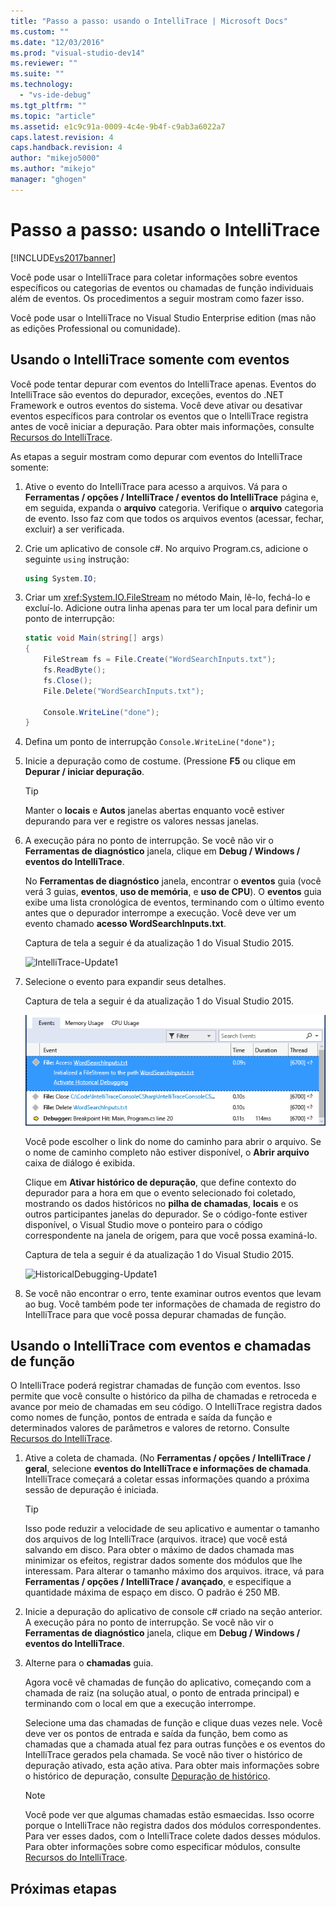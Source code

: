 ```yaml
---
title: "Passo a passo: usando o IntelliTrace | Microsoft Docs"
ms.custom: ""
ms.date: "12/03/2016"
ms.prod: "visual-studio-dev14"
ms.reviewer: ""
ms.suite: ""
ms.technology: 
  - "vs-ide-debug"
ms.tgt_pltfrm: ""
ms.topic: "article"
ms.assetid: e1c9c91a-0009-4c4e-9b4f-c9ab3a6022a7
caps.latest.revision: 4
caps.handback.revision: 4
author: "mikejo5000"
ms.author: "mikejo"
manager: "ghogen"
---
```

# Passo a passo: usando o IntelliTrace
[!INCLUDE[vs2017banner](../code-quality/includes/vs2017banner.md)]

Você pode usar o IntelliTrace para coletar informações sobre eventos específicos ou categorias de eventos ou chamadas de função individuais além de eventos. Os procedimentos a seguir mostram como fazer isso.  
  
 Você pode usar o IntelliTrace no Visual Studio Enterprise edition \(mas não as edições Professional ou comunidade\).  
  
##  <a name="GettingStarted"></a> Usando o IntelliTrace somente com eventos  
 Você pode tentar depurar com eventos do IntelliTrace apenas. Eventos do IntelliTrace são eventos do depurador, exceções, eventos do .NET Framework e outros eventos do sistema. Você deve ativar ou desativar eventos específicos para controlar os eventos que o IntelliTrace registra antes de você iniciar a depuração. Para obter mais informações, consulte [Recursos do IntelliTrace](../debugger/intellitrace-features.md).  
  
 As etapas a seguir mostram como depurar com eventos do IntelliTrace somente:  
  
1.  Ative o evento do IntelliTrace para acesso a arquivos. Vá para o **Ferramentas \/ opções \/ IntelliTrace \/ eventos do IntelliTrace** página e, em seguida, expanda o **arquivo** categoria. Verifique o **arquivo** categoria de evento. Isso faz com que todos os arquivos eventos \(acessar, fechar, excluir\) a ser verificada.  
  
2.  Crie um aplicativo de console c\#. No arquivo Program.cs, adicione o seguinte `using` instrução:  
  
    ```c#  
    using System.IO;  
    ```  
  
3.  Criar um <xref:System.IO.FileStream> no método Main, lê\-lo, fechá\-lo e excluí\-lo. Adicione outra linha apenas para ter um local para definir um ponto de interrupção:  
  
    ```c#  
    static void Main(string[] args)  
    {  
        FileStream fs = File.Create("WordSearchInputs.txt");  
        fs.ReadByte();  
        fs.Close();  
        File.Delete("WordSearchInputs.txt");  
  
        Console.WriteLine("done");  
    }  
    ```  
  
4.  Defina um ponto de interrupção `Console.WriteLine("done");`  
  
5.  Inicie a depuração como de costume. \(Pressione **F5** ou clique em **Depurar \/ iniciar depuração**.  
  
    > [!TIP]
    >  Manter o **locais** e **Autos** janelas abertas enquanto você estiver depurando para ver e registre os valores nessas janelas.  
  
6.  A execução pára no ponto de interrupção. Se você não vir o **Ferramentas de diagnóstico** janela, clique em **Debug \/ Windows \/ eventos do IntelliTrace**.  
  
     No **Ferramentas de diagnóstico** janela, encontrar o **eventos** guia \(você verá 3 guias, **eventos**, **uso de memória**, e **uso de CPU**\). O **eventos** guia exibe uma lista cronológica de eventos, terminando com o último evento antes que o depurador interrompe a execução. Você deve ver um evento chamado **acesso WordSearchInputs.txt**.  
  
     Captura de tela a seguir é da atualização 1 do Visual Studio 2015.  
  
     ![IntelliTrace&#45;Update1](~/debugger/media/intellitrace-update1.png "IntelliTrace\-Update1")  
  
7.  Selecione o evento para expandir seus detalhes.  
  
     Captura de tela a seguir é da atualização 1 do Visual Studio 2015.  
  
     ![IntelliTraceUpdate1&#45;SingleEvent](../debugger/media/intellitraceupdate1-singleevent.png "IntelliTraceUpdate1\-SingleEvent")  
  
     Você pode escolher o link do nome do caminho para abrir o arquivo. Se o nome de caminho completo não estiver disponível, o **Abrir arquivo** caixa de diálogo é exibida.  
  
     Clique em **Ativar histórico de depuração**, que define contexto do depurador para a hora em que o evento selecionado foi coletado, mostrando os dados históricos no **pilha de chamadas**, **locais** e os outros participantes janelas do depurador. Se o código\-fonte estiver disponível, o Visual Studio move o ponteiro para o código correspondente na janela de origem, para que você possa examiná\-lo.  
  
     Captura de tela a seguir é da atualização 1 do Visual Studio 2015.  
  
     ![HistoricalDebugging&#45;Update1](~/debugger/media/historicaldebugging-update1.png "HistoricalDebugging\-Update1")  
  
8.  Se você não encontrar o erro, tente examinar outros eventos que levam ao bug. Você também pode ter informações de chamada de registro do IntelliTrace para que você possa depurar chamadas de função.  
  
## Usando o IntelliTrace com eventos e chamadas de função  
 O IntelliTrace poderá registrar chamadas de função com eventos. Isso permite que você consulte o histórico da pilha de chamadas e retroceda e avance por meio de chamadas em seu código. O IntelliTrace registra dados como nomes de função, pontos de entrada e saída da função e determinados valores de parâmetros e valores de retorno. Consulte [Recursos do IntelliTrace](../debugger/intellitrace-features.md).  
  
1.  Ative a coleta de chamada. \(No **Ferramentas \/ opções \/ IntelliTrace \/ geral**, selecione **eventos do IntelliTrace e informações de chamada**. IntelliTrace começará a coletar essas informações quando a próxima sessão de depuração é iniciada.  
  
    > [!TIP]
    >  Isso pode reduzir a velocidade de seu aplicativo e aumentar o tamanho dos arquivos de log IntelliTrace \(arquivos. itrace\) que você está salvando em disco. Para obter o máximo de dados chamada mas minimizar os efeitos, registrar dados somente dos módulos que lhe interessam. Para alterar o tamanho máximo dos arquivos. itrace, vá para **Ferramentas \/ opções \/ IntelliTrace \/ avançado**, e especifique a quantidade máxima de espaço em disco. O padrão é 250 MB.  
  
2.  Inicie a depuração do aplicativo de console c\# criado na seção anterior. A execução pára no ponto de interrupção. Se você não vir o **Ferramentas de diagnóstico** janela, clique em **Debug \/ Windows \/ eventos do IntelliTrace**.  
  
3.  Alterne para o **chamadas** guia.  
  
     Agora você vê chamadas de função do aplicativo, começando com a chamada de raiz \(na solução atual, o ponto de entrada principal\) e terminando com o local em que a execução interrompe.  
  
     Selecione uma das chamadas de função e clique duas vezes nele. Você deve ver os pontos de entrada e saída da função, bem como as chamadas que a chamada atual fez para outras funções e os eventos do IntelliTrace gerados pela chamada. Se você não tiver o histórico de depuração ativado, esta ação ativa. Para obter mais informações sobre o histórico de depuração, consulte [Depuração de histórico](../debugger/historical-debugging.md).  
  
    > [!NOTE]
    >  Você pode ver que algumas chamadas estão esmaecidas. Isso ocorre porque o IntelliTrace não registra dados dos módulos correspondentes. Para ver esses dados, com o IntelliTrace colete dados desses módulos. Para obter informações sobre como especificar módulos, consulte [Recursos do IntelliTrace](../debugger/intellitrace-features.md).  
  
## Próximas etapas